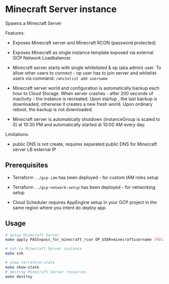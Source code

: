 # Minecraft Server instance

Spawns a Minecraft Server

Features:

* Exposes Minecraft server and Minecraft RCON (password protected)

* Exposes Minecraft as single instance template exposed via external GCP Network Loadbalancer.

* Minecraft server starts with single whitelisted & op (aka admin) user. To allow other users to connect - op user has to join server and whitelist users via command: `/whitelist add username`

* Minecraft server world and configuration is automatically backup each hour to Cloud Storage. When server crashes - after 200 seconds of inactivity - the instance is recreated. Upon startup , the last backup is downloaded, otherwise it creates a new fresh world. Upon ordinary reboot, the backup is not downloaded.

* Minecraft server is automatically shutdown (instanceGroup is scaled to 0) at 10:30 PM and automatically started at 10:00 AM every day.

Limitations:

* public DNS is not create, requires separated public DNS for Minecraft server LB external IP

## Prerequisites

* Terraform `../gcp-iam` has been deployed - for custom IAM roles setup

* Terraform `../gcp-network-setup` has been deployed - for networking setup

* Cloud Scheduler requires AppEngine setup in your GCP project in the same region where you intent do deploy app.

## Usage

```bash
# setup Minecraft Server
make apply PASS=pass_for_minecraft_rcon OP_USER=minecraftusername [REGION=europe-central2]

# ssh to Minecraft Server instance
make ssh

# show terraform.state
make show-state
# destroy Minecraft Server resources
make destroy
```
